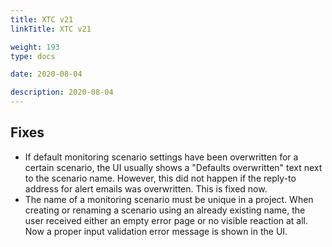 ```yaml
---
title: XTC v21
linkTitle: XTC v21

weight: 193
type: docs

date: 2020-08-04

description: 2020-08-04
---
```


## Fixes
- If default monitoring scenario settings have been overwritten for a certain scenario, the UI usually shows a "Defaults overwritten" text next to the scenario name. However, this did not happen if the reply-to address for alert emails was overwritten. This is fixed now.
- The name of a monitoring scenario must be unique in a project. When creating or renaming a scenario using an already existing name, the user received either an empty error page or no visible reaction at all. Now a proper input validation error message is shown in the UI.

